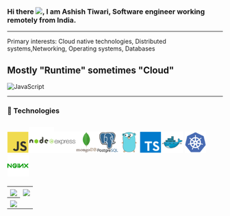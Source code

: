 ### Hi there <img src="https://raw.githubusercontent.com/MartinHeinz/MartinHeinz/master/wave.gif" width="10px" />, I am Ashish Tiwari, Software engineer working remotely from India.
---

Primary interests: Cloud native technologies, Distributed systems,Networking, Operating systems, Databases

<h2>Mostly "Runtime" sometimes "Cloud"</h2>
<img src="https://pbs.twimg.com/media/FSdwC2caIAAWT63?format=jpg&name=large" alt="JavaScript" width="400" height="400" />

---

### 🧰 Technologies

<img src="https://github.com/devicons/devicon/blob/master/icons/javascript/javascript-original.svg" alt="JavaScript" width="50" height="50" /><img src="https://github.com/devicons/devicon/blob/master/icons/nodejs/nodejs-original-wordmark.svg" alt="NodeJS" width="60" height="60" /><img src="https://github.com/devicons/devicon/blob/master/icons/express/express-original-wordmark.svg" alt="ExpressJS" width="50" height="50" /><img src="https://github.com/devicons/devicon/blob/master/icons/mongodb/mongodb-original-wordmark.svg" alt="MongoDB" width="50" height="50" /><img src="https://github.com/devicons/devicon/blob/master/icons/postgresql/postgresql-original-wordmark.svg" alt="PostgreSQL" width="50" height="50"/><img src="https://github.com/devicons/devicon/blob/master/icons/go/go-original.svg" alt="Golang" width="50" height="50" /><img src="https://github.com/devicons/devicon/blob/master/icons/typescript/typescript-original.svg" alt="Typescript" width="50" height="50" /><img src="https://github.com/devicons/devicon/blob/master/icons/docker/docker-original.svg" alt="Docker" width="50" height="50" />
<img src="https://github.com/devicons/devicon/blob/master/icons/kubernetes/kubernetes-plain.svg" alt="K8" width="50" height="50" />
<img src="https://github.com/devicons/devicon/blob/master/icons/nginx/nginx-original.svg" alt="Nginx" width="50" height="50" />
---

<table>
  <tr>
    <th>
      <img src="https://github-readme-stats.vercel.app/api/top-langs/?username=Revolyssup&theme=radical&hide=QML,CSS" align="center" />
    </th>
    <th>
      <img src="https://github-readme-stats.vercel.app/api?username=Revolyssup&show_icons=true&theme=radical&count_private=true&border_radius=8&custom_title=My+Github+Stats" align="center" />
    </th>
  </tr>
  <th>
   <img src="https://github-readme-streak-stats.herokuapp.com/?user=Revolyssup&hide_border=true&theme=blueberry" align="center" />
  </th>
</table>

